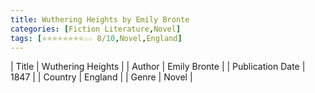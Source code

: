 ```yaml
---
title: Wuthering Heights by Emily Bronte
categories: [Fiction Literature,Novel]
tags: [⭐⭐⭐⭐⭐⭐⭐⭐☆☆ 8/10,Novel,England]
---     
```

| Title | Wuthering Heights  |
| Author |  Emily Bronte  |
| Publication Date | 1847   |
| Country | England |
| Genre | Novel  |
        